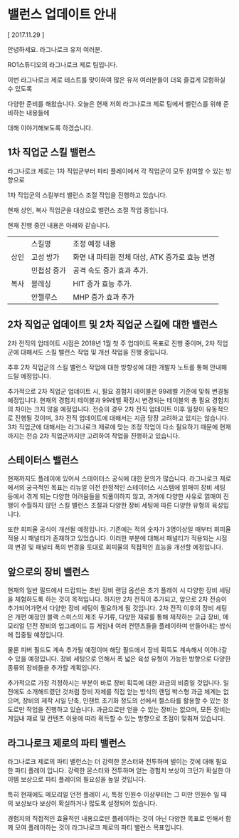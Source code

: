 # 밸런스 업데이트 안내

[ 2017.11.29 ]

안녕하세요. 라그나로크 유저 여러분.

RO1스튜디오의 라그나로크 제로 팀입니다.

이번 라그나로크 제로 테스트를 맞이하여 많은 유저 여러분들이 더욱 즐겁게 모험하실 수 있도록

다양한 준비를 해왔습니다. 오늘은 현재 저희 라그나로크 제로 팀에서 밸런스를 위해 준비하는 내용들에

대해 이야기해보도록 하겠습니다.

## 1차 직업군 스킬 밸런스

라그나로크 제로는 1차 직업군부터 파티 플레이에서 각 직업군이 모두 참여할 수 있는 방향으로

1차 직업군의 스킬부터 밸런스 조절 작업을 진행하고 있습니다.

현재 상인, 복사 직업군을 대상으로 밸런스 조절 작업 중입니다.

현재 진행 중인 내용은 아래와 같습니다.

<table>
	<tbody>
		<tr>
			<td>&nbsp;</td>
			<td>스킬명</td>
			<td>조정 예정 내용</td>
		</tr>
		<tr>
			<td>상인</td>
			<td>고성 방가</td>
			<td>화면 내 파티원 전체 대상, ATK 증가로 효능 변경</td>
		</tr>
		<tr>
			<td rowspan="3">복사</td>
			<td>민첩성 증가</td>
			<td>공격 속도 증가 효과 추가.</td>
		</tr>
		<tr>
			<td>블레싱</td>
			<td>HIT 증가 효능 추가.</td>
		</tr>
		<tr>
			<td>안젤루스</td>
			<td>MHP 증가 효과 추가</td>
		</tr>
	</tbody>
</table>

## 2차 직업군 업데이트 및 2차 직업군 스킬에 대한 밸런스

2차 전직의 업데이트 시점은 2018년 1월 첫 주 업데이트 목표로 진행 중이며, 2차 직업군에 대해서도 스킬 밸런스 작업 및 개선 작업을 진행 중입니다.

추후 2차 직업군의 스킬 밸런스 작업에 대한 방향성에 대한 개발자 노트를 통해 안내해드릴 예정입니다.

추가적으로 2차 직업군 업데이트 시, 필요 경험치 테이블은 99레벨 기준에 맞춰 변경될 예정입니다. 현재의 경험치 테이블과 99레벨 확장시 변경되는 테이블의 총 필요 경험치의 차이는 크지 않을 예정입니다. 전승의 경우 2차 전직 업데이트 이후 일정이 유동적으로 진행될 것이며, 3차 전직 업데이트에 대해서는 지금 당장 고려하고 있지는 않습니다. 3차 직업군에 대해서는 라그나로크 제로에 맞는 조정 작업이 다소 필요하기 때문에 현재까지는 전승 2차 직업군까지만 고려하여 작업을 진행하고 있습니다.

## 스테이터스 밸런스

현재까지도 플레이에 있어서 스테이터스 공식에 대한 문의가 많습니다. 라그나로크 제로에서의 궁극적인 목표는 리뉴얼 이전 한정적인 스테이터스 시스템에 얽매여 장비 세팅 등에서 겪게 되는 다양한 어려움들을 되풀이하지 않고, 과거에 다양한 사유로 얽매여 진행이 수월하지 않던 스킬 밸런스 조절과 다양한 장비 세팅에 따른 다양한 유형의 육성입니다.

또한 회피율 공식이 개선될 예정입니다. 기존에는 적의 숫자가 3명이상일 때부터 회피율 적용 시 패널티가 존재하고 있었습니다. 이러한 부분에 대해서 패널티가 적용되는 시점의 변경 및 패널티 폭의 변경을 토대로 회피율의 직접적인 효능을 개선할 예정입니다.

## 앞으로의 장비 밸런스

현재의 일반 필드에서 드랍되는 초반 장비 랜덤 옵션은 초기 플레이 시 다양한 장비 세팅을 체험하도록 하는 것이 목적입니다. 하지만 2차 전직이 추가되고, 앞으로 2차 전승이 추가되어가면서 다양한 장비 세팅이 필요하게 될 것입니다. 2차 전직 이후의 장비 세팅은 개편 예정인 블랙 스미스의 제조 무기류, 다양한 재료를 통해 제작하는 고급 장비, 메모리얼 던전 장비의 업그레이드 등 게임내 여러 컨텐츠들을 플레이하며 만들어내는 방식에 집중될 예정입니다.

물론 피버 필드도 계속 추가될 예정이며 해당 필드에서 장비 획득도 계속해서 이어나갈 수 있을 예정입니다. 장비 세팅으로 인해서 폭 넓은 육성 유형이 가능한 방향으로 다양한 종류의 장비들을 추가할 계획입니다.

추가적으로 가장 걱정하시는 부분이 바로 장비 획득에 대한 과금의 비중일 것입니다. 일전에도 소개해드렸던 것처럼 장비 자체를 직접 얻는 방식의 랜덤 박스형 과금 체계는 없으며, 장비의 제작 시일 단축, 인챈트 초기화 정도의 선에서 젤스타를 활용할 수 있는 정도로만 작업을 진행하고 있습니다. 과금으로만 얻을 수 있는 장비는 없으며, 모든 장비는 게임내 재료 및 컨텐츠 이용에 따라 획득할 수 있는 방향으로 초점이 맞춰져 있습니다.

## 라그나로크 제로의 파티 밸런스

라그나로크 제로의 파티 밸런스는 더 강력한 몬스터와 전투하며 벌이는 것에 대해 필요한 파티 플레이 입니다. 강력한 몬스터와 전투하며 얻는 경험치 보상이 크던가 확실한 아이템 보상으로 파티 플레이의 필요성을 높일 것입니다.

특히 현재에도 메모리얼 던전 플레이 시, 특정 인원수 이상부터는 그 미만 인원수 일 때의 보상보다 보상이 확실하거나 많도록 설정되어 있습니다.

경험치의 직접적인 효율적인 내용으로만 플레이하는 것이 아닌 다양한 목표로 인해서 함께 모여 플레이하는 것이 라그나로크 제로의 파티 밸런스 목표입니다.